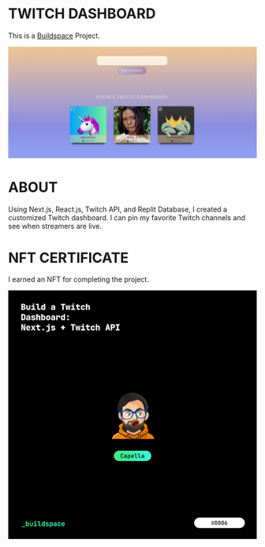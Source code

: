 # TWITCH DASHBOARD

This is a [Buildspace](https://buildspace.so/) Project.

![Twitch Dashboard](Twitch.png)

# ABOUT

Using Next.js, React.js, Twitch API, and Replit Database, I created a customized Twitch dashboard.
I can pin my favorite Twitch channels and see when streamers are live. 

# NFT CERTIFICATE

I earned an NFT for completing the project.

![Twitch Dashboard](TwitchNFT.png)
